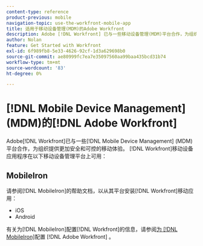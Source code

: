 ```yaml
---
content-type: reference
product-previous: mobile
navigation-topic: use-the-workfront-mobile-app
title: 适用于移动设备管理(MDM)的Adobe Workfront
description: Adobe [!DNL Workfront] 已与一些移动设备管理(MDM)平台合作，为组织提供更加安全和可控的移动体验。
author: Nolan
feature: Get Started with Workfront
exl-id: 6f989fb8-5e33-4626-92cf-1d3a629698b0
source-git-commit: ae80999fc7ea7e35097560aa99baa435bcd31b74
workflow-type: tm+mt
source-wordcount: '83'
ht-degree: 0%

---
```


# [!DNL Mobile Device Management] (MDM)的[!DNL Adobe Workfront]

Adobe[!DNL Workfront]已与一些[!DNL Mobile Device Management] (MDM)平台合作，为组织提供更加安全和可控的移动体验。 [!DNL Workfront]移动设备应用程序在以下移动设备管理平台上可用：

## MobileIron

请参阅[!DNL MobileIron]的帮助文档，以从其平台安装[!DNL Workfront]移动应用：

* iOS
* Android

有关为[!DNL MobileIron]配置[!DNL Workfront]的信息，请参阅[为 [!DNL MobileIron]](../../../workfront-basics/mobile-apps/using-the-workfront-mobile-app/wf-mobileiron-configs.md)配置 [!DNL Adobe Workfront] 。

<!--
<h2 data-mc-conditions="QuicksilverOrClassic.Draft mode">Blackberry Dynamics</h2>
-->

<!--
<p data-mc-conditions="QuicksilverOrClassic.Draft mode">See Blackberry Dynamics' help documentation to install the Workfront mobile app from their platform:</p>
-->

<!--
<ul data-mc-conditions="QuicksilverOrClassic.Draft mode">
<li>iOS</li>
<li>Android</li>
</ul>
-->
